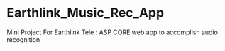 # Earthlink_Music_Rec_App
Mini Project For Earthlink Tele : ASP CORE web app to accomplish audio recognition
